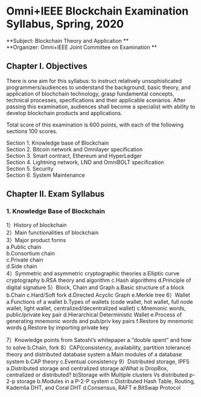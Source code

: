 # Omni+IEEE Blockchain Examination Syllabus, Spring, 2020

**Subject: Blockchain Theory and Application **   
**Organizer: Omni+IEEE Joint Committee on Examination **

## Chapter I. Objectives  
There is one aim for this syllabus: to instruct relatively unsophisticated programmers/audiences to understand the background, basic theory, and application of blochchain technology, grasp fundamental concepts, technical processes, specifications and their applicable scenarios. After passing this examination, audiences shall become a specialist with ability to develop blockchain products and applications. 

Total score of this examination is 600 points, with each of the following sections 100 scores.  

Section 1. Knowledge base of Blockchain        
Section 2. Bitcoin network and Omnilayer specification  
Section 3. Smart contract, Ethereum and HyperLedger  
Section 4. Lightning network, LND and OmniBOLT specification  
Section 5. Security    
Section 6. System Maintenance  

## Chapter II. Exam Syllabus  

### 1. Knowledge Base of Blockchain

1）History of blockchain  
2）Main functionalities of blockchain  
3）Major product forms   
    a.Public chain  
    b.Consortium chain  
    c.Private chain  
    d.Side chain  
4）Symmetric and asymmetric cryptographic theories
a.Elliptic curve cryptography
b.RSA theory and algorithm 
c.Hash algorithms
d.Principle of digital signature
5）Block, Chain and Graph
a.Basic structure of a block
b.Chain
c.Hard/Soft fork
d.Directed Acyclic Graph
e.Merkle tree
6）Wallet
a.Functions of a wallet
b.Types of wallets (code wallet, hot wallet, full node wallet, light wallet, centralized/decentralized wallet)
c.Mnemonic words, public/private key pair
d.Hierarchical Deterministic Wallet
e.Process of generating mnemonic words and pub/priv key pairs
f.Restore by mnemonic words
g.Restore by importing private key

7）Knowledge points from Satoshi’s whitepaper
a.“double spent” and how to solve
b.Chain, fork
8）CAP(consistency, availability, partition tolerance) theory and distributed database system
a.Main modules of a database system
b.CAP theory
c.Eventual consistency
9）Distributed storage, IPFS
a.Distributed storage and centralized storage
a)What is DropBox, centralized or distributed?
b)Storage with Multiple clusters Vs distributed p-2-p storage
b.Modules in a P-2-P system
c.Distributed Hash Table, Routing, Kademlia DHT, and Coral DHT 
d.Consensus, RAFT
e.BitSwap Protocol
